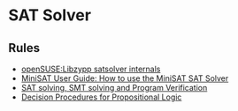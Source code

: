 # SAT Solver

## Rules
- [openSUSE:Libzypp satsolver internals](https://en.opensuse.org/openSUSE:Libzypp_satsolver_internals#Rules)
- [MiniSAT User Guide: How to use the MiniSAT SAT Solver](https://www.dwheeler.com/essays/minisat-user-guide.html)
- [SAT solving, SMT solving and Program Verification](http://www.win.tue.nl/mdseminar/pres/zantema-17-02-11.pdf)
- [Decision Procedures for Propositional Logic](https://cse.unl.edu/~tnguyen/class/csce990/ch2.pdf)
